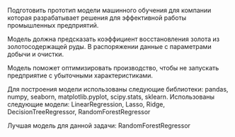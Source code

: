 Подготовить прототип модели машинного обучения для компании которая разрабатывает решения для эффективной работы промышленных предприятий.

Модель должна предсказать коэффициент восстановления золота из золотосодержащей руды. В распоряжении данные с параметрами добычи и очистки.

Модель поможет оптимизировать производство, чтобы не запускать предприятие с убыточными характеристиками.

Для построения модели использованы следующие библиотеки: pandas, numpy, seaborn, matplotlib.pyplot, scipy.stats, sklearn.
Использованы следующие модели: LinearRegression, Lasso, Ridge, DecisionTreeRegressor, RandomForestRegressor

Лучшая модель для данной задачи: RandomForestRegressor
